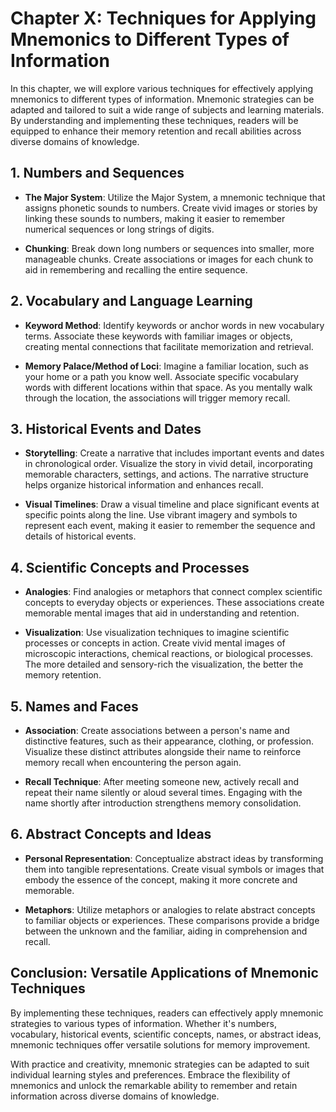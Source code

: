 Chapter X: Techniques for Applying Mnemonics to Different Types of Information
==============================================================================

In this chapter, we will explore various techniques for effectively applying mnemonics to different types of information. Mnemonic strategies can be adapted and tailored to suit a wide range of subjects and learning materials. By understanding and implementing these techniques, readers will be equipped to enhance their memory retention and recall abilities across diverse domains of knowledge.

**1. Numbers and Sequences**
----------------------------

* **The Major System**: Utilize the Major System, a mnemonic technique that assigns phonetic sounds to numbers. Create vivid images or stories by linking these sounds to numbers, making it easier to remember numerical sequences or long strings of digits.

* **Chunking**: Break down long numbers or sequences into smaller, more manageable chunks. Create associations or images for each chunk to aid in remembering and recalling the entire sequence.

**2. Vocabulary and Language Learning**
---------------------------------------

* **Keyword Method**: Identify keywords or anchor words in new vocabulary terms. Associate these keywords with familiar images or objects, creating mental connections that facilitate memorization and retrieval.

* **Memory Palace/Method of Loci**: Imagine a familiar location, such as your home or a path you know well. Associate specific vocabulary words with different locations within that space. As you mentally walk through the location, the associations will trigger memory recall.

**3. Historical Events and Dates**
----------------------------------

* **Storytelling**: Create a narrative that includes important events and dates in chronological order. Visualize the story in vivid detail, incorporating memorable characters, settings, and actions. The narrative structure helps organize historical information and enhances recall.

* **Visual Timelines**: Draw a visual timeline and place significant events at specific points along the line. Use vibrant imagery and symbols to represent each event, making it easier to remember the sequence and details of historical events.

**4. Scientific Concepts and Processes**
----------------------------------------

* **Analogies**: Find analogies or metaphors that connect complex scientific concepts to everyday objects or experiences. These associations create memorable mental images that aid in understanding and retention.

* **Visualization**: Use visualization techniques to imagine scientific processes or concepts in action. Create vivid mental images of microscopic interactions, chemical reactions, or biological processes. The more detailed and sensory-rich the visualization, the better the memory retention.

**5. Names and Faces**
----------------------

* **Association**: Create associations between a person's name and distinctive features, such as their appearance, clothing, or profession. Visualize these distinct attributes alongside their name to reinforce memory recall when encountering the person again.

* **Recall Technique**: After meeting someone new, actively recall and repeat their name silently or aloud several times. Engaging with the name shortly after introduction strengthens memory consolidation.

**6. Abstract Concepts and Ideas**
----------------------------------

* **Personal Representation**: Conceptualize abstract ideas by transforming them into tangible representations. Create visual symbols or images that embody the essence of the concept, making it more concrete and memorable.

* **Metaphors**: Utilize metaphors or analogies to relate abstract concepts to familiar objects or experiences. These comparisons provide a bridge between the unknown and the familiar, aiding in comprehension and recall.

**Conclusion: Versatile Applications of Mnemonic Techniques**
-------------------------------------------------------------

By implementing these techniques, readers can effectively apply mnemonic strategies to various types of information. Whether it's numbers, vocabulary, historical events, scientific concepts, names, or abstract ideas, mnemonic techniques offer versatile solutions for memory improvement.

With practice and creativity, mnemonic strategies can be adapted to suit individual learning styles and preferences. Embrace the flexibility of mnemonics and unlock the remarkable ability to remember and retain information across diverse domains of knowledge.
